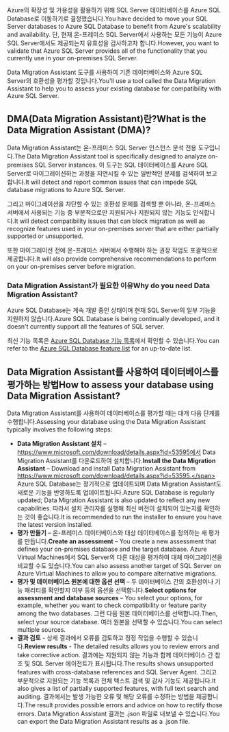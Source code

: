 <span data-ttu-id="c7734-101">Azure의 확장성 및 가용성을 활용하기 위해 SQL Server 데이터베이스를 Azure SQL Database로 이동하기로 결정했습니다.</span><span class="sxs-lookup"><span data-stu-id="c7734-101">You have decided to move your SQL Server databases to Azure SQL Database to benefit from Azure's scalability and availability.</span></span> <span data-ttu-id="c7734-102">단, 현재 온-프레미스 SQL Server에서 사용하는 모든 기능이 Azure SQL Server에서도 제공되는지 유효성을 검사하고자 합니다.</span><span class="sxs-lookup"><span data-stu-id="c7734-102">However, you want to validate that Azure SQL Server provides all of the functionality that you currently use in your on-premises SQL Server.</span></span>

<span data-ttu-id="c7734-103">Data Migration Assistant 도구를 사용하여 기존 데이터베이스와 Azure SQL Server의 호환성을 평가할 것입니다.</span><span class="sxs-lookup"><span data-stu-id="c7734-103">You'll use a tool called the Data Migration Assistant to help you to assess your existing database for compatibility with Azure SQL Server.</span></span>

## <a name="what-is-the-data-migration-assistant-dma"></a><span data-ttu-id="c7734-104">DMA(Data Migration Assistant)란?</span><span class="sxs-lookup"><span data-stu-id="c7734-104">What is the Data Migration Assistant (DMA)?</span></span>

<span data-ttu-id="c7734-105">Data Migration Assistant는 온-프레미스 SQL Server 인스턴스 분석 전용 도구입니다.</span><span class="sxs-lookup"><span data-stu-id="c7734-105">The Data Migration Assistant tool is specifically designed to analyze on-premises SQL Server instances.</span></span> <span data-ttu-id="c7734-106">이 도구는 SQL 데이터베이스를 Azure SQL Server로 마이그레이션하는 과정을 지연시킬 수 있는 일반적인 문제를 검색하여 보고합니다.</span><span class="sxs-lookup"><span data-stu-id="c7734-106">It will detect and report common issues that can impede SQL database migrations to Azure SQL Server.</span></span>

<span data-ttu-id="c7734-107">그리고 마이그레이션을 차단할 수 있는 호환성 문제를 검색할 뿐 아니라, 온-프레미스 서버에서 사용되는 기능 중 부분적으로만 지원되거나 지원되지 않는 기능도 인식합니다.</span><span class="sxs-lookup"><span data-stu-id="c7734-107">It will detect compatibility issues that can block migration as well as recognize features used in your on-premises server that are either partially supported or unsupported.</span></span>

<span data-ttu-id="c7734-108">또한 마이그레이션 전에 온-프레미스 서버에서 수행해야 하는 권장 작업도 포괄적으로 제공합니다.</span><span class="sxs-lookup"><span data-stu-id="c7734-108">It will also provide comprehensive recommendations to perform on your on-premises server before migration.</span></span>

### <a name="why-do-you-need-data-migration-assistant"></a><span data-ttu-id="c7734-109">Data Migration Assistant가 필요한 이유</span><span class="sxs-lookup"><span data-stu-id="c7734-109">Why do you need Data Migration Assistant?</span></span>

<span data-ttu-id="c7734-110">Azure SQL Database는 계속 개발 중인 상태이며 현재 SQL Server의 일부 기능을 지원하지 않습니다.</span><span class="sxs-lookup"><span data-stu-id="c7734-110">Azure SQL Database is being continually developed, and it doesn't currently support all the features of SQL server.</span></span>

<span data-ttu-id="c7734-111">최신 기능 목록은 [Azure SQL Database 기능 목록](https://docs.microsoft.com/azure/sql-database/sql-database-features)에서 확인할 수 있습니다.</span><span class="sxs-lookup"><span data-stu-id="c7734-111">You can refer to the [Azure SQL Database feature list](https://docs.microsoft.com/azure/sql-database/sql-database-features) for an up-to-date list.</span></span>

## <a name="how-to-assess-your-database-using-data-migration-assistant"></a><span data-ttu-id="c7734-112">Data Migration Assistant를 사용하여 데이터베이스를 평가하는 방법</span><span class="sxs-lookup"><span data-stu-id="c7734-112">How to assess your database using Data Migration Assistant?</span></span>

<span data-ttu-id="c7734-113">Data Migration Assistant를 사용하여 데이터베이스를 평가할 때는 대개 다음 단계를 수행합니다.</span><span class="sxs-lookup"><span data-stu-id="c7734-113">Assessing your database using the Data Migration Assistant typically involves the following steps:</span></span>

- <span data-ttu-id="c7734-114">**Data Migration Assistant 설치** – https://www.microsoft.com/download/details.aspx?id=53595에서 Data Migration Assistant를 다운로드하여 설치합니다.</span><span class="sxs-lookup"><span data-stu-id="c7734-114">**Install the Data Migration Assistant** – Download and install Data Migration Assistant from https://www.microsoft.com/download/details.aspx?id=53595.</span></span> <span data-ttu-id="c7734-115">Azure SQL Database는 정기적으로 업데이트되며 Data Migration Assistant도 새로운 기능을 반영하도록 업데이트됩니다.</span><span class="sxs-lookup"><span data-stu-id="c7734-115">Azure SQL Database is regularly updated; Data Migration Assistant is also updated to reflect any new capabilities.</span></span> <span data-ttu-id="c7734-116">따라서 설치 관리자를 실행해 최신 버전이 설치되어 있는지를 확인하는 것이 좋습니다.</span><span class="sxs-lookup"><span data-stu-id="c7734-116">It is recommended to run the installer to ensure you have the latest version installed.</span></span>
- <span data-ttu-id="c7734-117">**평가 만들기** – 온-프레미스 데이터베이스와 대상 데이터베이스를 정의하는 새 평가를 만듭니다.</span><span class="sxs-lookup"><span data-stu-id="c7734-117">**Create an assessment** – You create a new assessment that defines your on-premises database and the target database.</span></span> <span data-ttu-id="c7734-118">Azure Virtual Machines에서 SQL Server의 다른 대상을 평가하여 대체 마이그레이션을 비교할 수도 있습니다.</span><span class="sxs-lookup"><span data-stu-id="c7734-118">You can also assess another target of SQL Server on Azure Virtual Machines to allow you to compare alternative migrations.</span></span>
- <span data-ttu-id="c7734-119">**평가 및 데이터베이스 원본에 대한 옵션 선택** – 두 데이터베이스 간의 호환성이나 기능 패리티를 확인할지 여부 등의 옵션을 선택합니다.</span><span class="sxs-lookup"><span data-stu-id="c7734-119">**Select options for assessment and database sources** – You select your options, for example, whether you want to check compatibility or feature parity among the two databases.</span></span> <span data-ttu-id="c7734-120">그런 다음 원본 데이터베이스를 선택합니다.</span><span class="sxs-lookup"><span data-stu-id="c7734-120">Then, select your source database.</span></span> <span data-ttu-id="c7734-121">여러 원본을 선택할 수 있습니다.</span><span class="sxs-lookup"><span data-stu-id="c7734-121">You can select multiple sources.</span></span>
- <span data-ttu-id="c7734-122">**결과 검토** - 상세 결과에서 오류를 검토하고 정정 작업을 수행할 수 있습니다.</span><span class="sxs-lookup"><span data-stu-id="c7734-122">**Review results** - The detailed results allows you to review errors and take corrective action.</span></span> <span data-ttu-id="c7734-123">결과에는 지원되지 않는 기능과 함께 데이터베이스 간 참조 및 SQL Server 에이전트가 표시됩니다.</span><span class="sxs-lookup"><span data-stu-id="c7734-123">The results shows unsupported features with cross-database references and SQL Server Agent.</span></span> <span data-ttu-id="c7734-124">그리고 부분적으로 지원되는 기능 목록과 전체 텍스트 검색 및 감사 기능도 제공됩니다.</span><span class="sxs-lookup"><span data-stu-id="c7734-124">It also gives a list of partially supported features, with full text search and auditing.</span></span> <span data-ttu-id="c7734-125">결과에서는 발생 가능한 오류 및 해당 오류를 수정하는 방법을 제공합니다.</span><span class="sxs-lookup"><span data-stu-id="c7734-125">The result provides possible errors and advice on how to rectify those errors.</span></span> <span data-ttu-id="c7734-126">Data Migration Assistant 결과는 .json 파일로 내보낼 수 있습니다.</span><span class="sxs-lookup"><span data-stu-id="c7734-126">You can export the Data Migration Assistant results as a .json file.</span></span>

